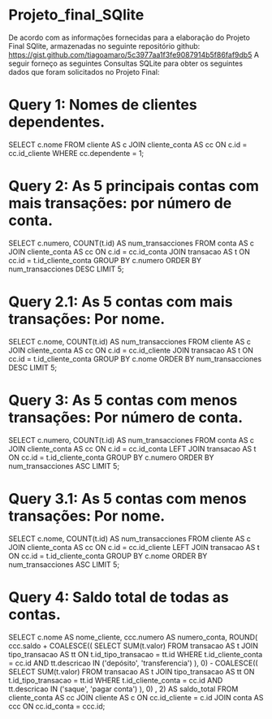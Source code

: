 # Projeto_final_SQlite

De acordo com as informações fornecidas para a elaboração do Projeto Final SQlite, armazenadas no seguinte repositório github: https://gist.github.com/tiagoamaro/5c3977aa1f3fe9087914b5f86faf9db5 
A seguir forneço as seguintes Consultas SQLite para obter os seguintes dados que foram solicitados no Projeto Final:

# Query 1: Nomes de clientes dependentes.

SELECT c.nome
FROM cliente AS c
JOIN cliente_conta AS cc ON c.id = cc.id_cliente
WHERE cc.dependente = 1;

# Query 2: As 5 principais contas com mais transações: por número de conta.

SELECT c.numero, COUNT(t.id) AS num_transacciones
FROM conta AS c
JOIN cliente_conta AS cc ON c.id = cc.id_conta
JOIN transacao AS t ON cc.id = t.id_cliente_conta
GROUP BY c.numero
ORDER BY num_transacciones DESC
LIMIT 5;

# Query 2.1: As 5 contas com mais transações: Por nome.

SELECT c.nome, COUNT(t.id) AS num_transacciones
FROM cliente AS c
JOIN cliente_conta AS cc ON c.id = cc.id_cliente
JOIN transacao AS t ON cc.id = t.id_cliente_conta
GROUP BY c.nome
ORDER BY num_transacciones DESC
LIMIT 5;

# Query 3: As 5 contas com menos transações: Por número de conta.

SELECT c.numero, COUNT(t.id) AS num_transacciones
FROM conta AS c
JOIN cliente_conta AS cc ON c.id = cc.id_conta
LEFT JOIN transacao AS t ON cc.id = t.id_cliente_conta
GROUP BY c.numero
ORDER BY num_transacciones ASC
LIMIT 5;

# Query 3.1: As 5 contas com menos transações: Por nome.

SELECT c.nome, COUNT(t.id) AS num_transacciones
FROM cliente AS c
JOIN cliente_conta AS cc ON c.id = cc.id_cliente
LEFT JOIN transacao AS t ON cc.id = t.id_cliente_conta
GROUP BY c.nome
ORDER BY num_transacciones ASC
LIMIT 5;

# Query 4: Saldo total de todas as contas.

SELECT 
    c.nome AS nome_cliente,
    ccc.numero AS numero_conta,
    ROUND(
        ccc.saldo + 
        COALESCE((
            SELECT SUM(t.valor) 
            FROM transacao AS t
            JOIN tipo_transacao AS tt ON t.id_tipo_transacao = tt.id
            WHERE t.id_cliente_conta = cc.id 
                AND tt.descricao IN ('depósito', 'transferencia')
        ), 0) -
        COALESCE((
            SELECT SUM(t.valor) 
            FROM transacao AS t
            JOIN tipo_transacao AS tt ON t.id_tipo_transacao = tt.id
            WHERE t.id_cliente_conta = cc.id 
                AND tt.descricao IN ('saque', 'pagar conta')
        ), 0)
    , 2) AS saldo_total
FROM cliente_conta AS cc
JOIN cliente AS c ON cc.id_cliente = c.id
JOIN conta AS ccc ON cc.id_conta = ccc.id;

